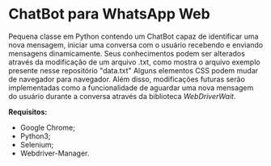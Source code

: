# ChatBot para WhatsApp Web



Pequena classe em Python contendo um ChatBot capaz de identificar uma nova mensagem, iniciar uma conversa com o usuário recebendo e enviando mensagens dinamicamente. 
Seus conhecimentos podem ser alterados através da modificação de um arquivo .txt, como mostra o arquivo exemplo presente nesse repositório "data.txt"
Alguns elementos CSS podem mudar de navegador para navegador.
Além disso, modificações futuras serão implementadas como a funcionalidade de aguardar uma nova mensagem do usuário durante a conversa através da biblioteca *WebDriverWait*.

**Requisitos:**

 - Google Chrome;
 - Python3;
 - Selenium;
 - Webdriver-Manager.
